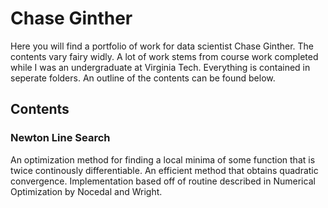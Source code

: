 # Chase Ginther

Here you will find a portfolio of work for data scientist Chase Ginther. The contents vary fairy widly. A lot of work stems from course work completed while I was an undergraduate at Virginia Tech. Everything is contained in seperate folders. An outline of the contents can be found below.

## Contents

### Newton Line Search
An optimization method for finding a local minima of some function that is twice continously differentiable. An efficient method that obtains quadratic convergence. Implementation based off of routine described in Numerical Optimization by Nocedal and Wright.
